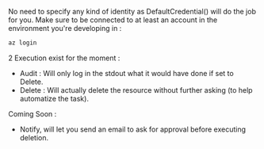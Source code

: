 No need to specify any kind of identity as DefaultCredential() will do the job for you. 
Make sure to be connected to at least an account in the environment you're developing in : 
``` bash
az login 
```

2 Execution exist for the moment : 
- Audit : Will only log in the stdout what it would have done if set to Delete.
- Delete : Will actually delete the resource without further asking (to help automatize the task).

Coming Soon : 
- Notify, will let you send an email to ask for approval before executing deletion.